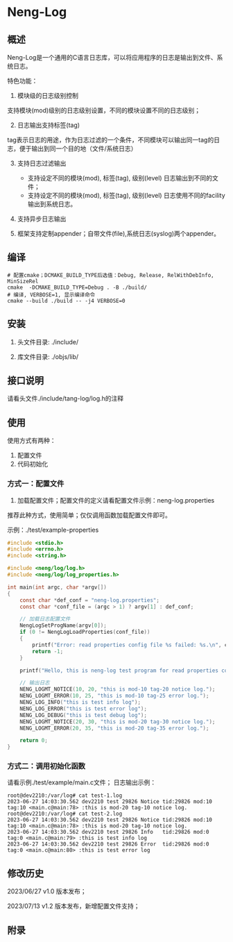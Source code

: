 # Neng-Log

## 概述

Neng-Log是一个通用的C语言日志库，可以将应用程序的日志是输出到文件、系统日志。

特色功能：

1. 模块级的日志级别控制

支持模块(mod)级别的日志级别设置，不同的模块设置不同的日志级别；

2. 日志输出支持标签(tag)

tag表示日志的用途，作为日志过滤的一个条件，不同模块可以输出同一tag的日志，便于输出到同一个目的地（文件/系统日志）

3. 支持日志过滤输出
    - 支持设定不同的模块(mod), 标签(tag), 级别(level) 日志输出到不同的文件；
    - 支持设定不同的模块(mod), 标签(tag), 级别(level) 日志使用不同的facility输出到系统日志。

5. 支持异步日志输出

6. 框架支持定制appender；自带文件(file),系统日志(syslog)两个appender。

## 编译

```
# 配置cmake；DCMAKE_BUILD_TYPE后选值：Debug, Release, RelWithDebInfo, MinSizeRel
cmake  -DCMAKE_BUILD_TYPE=Debug . -B ./build/
# 编译, VERBOSE=1, 显示编译命令
cmake --build ./build -- -j4 VERBOSE=0
```

## 安装

1. 头文件目录: ./include/

2. 库文件目录: ./objs/lib/

## 接口说明

请看头文件./include/tang-log/log.h的注释

## 使用

使用方式有两种：
1. 配置文件
2. 代码初始化

### 方式一：配置文件
1. 加载配置文件；配置文件的定义请看配置文件示例：neng-log.properties

推荐此种方式，使用简单；仅仅调用函数加载配置文件即可。

示例：./test/example-properties

```c
#include <stdio.h>
#include <errno.h>
#include <string.h>

#include <neng/log/log.h>
#include <neng/log/log_properties.h>

int main(int argc, char *argv[])
{
    const char *def_conf = "neng-log.properties";
    const char *conf_file = (argc > 1) ? argv[1] : def_conf;

    // 加载日志配置文件
    NengLogSetProgName(argv[0]);
    if (0 != NengLogLoadProperties(conf_file))
    {
        printf("Error: read properties config file %s failed: %s.\n", conf_file, strerror(errno));
        return -1;
    }

    printf("Hello, this is neng-log test program for read properties config file.\n");

    // 输出日志
    NENG_LOGMT_NOTICE(10, 20, "this is mod-10 tag-20 notice log.");
    NENG_LOGMT_ERROR(10, 25, "this is mod-10 tag-25 error log.");
    NENG_LOG_INFO("this is test info log");
    NENG_LOG_ERROR("this is test error log");
    NENG_LOG_DEBUG("this is test debug log");
    NENG_LOGMT_NOTICE(20, 30, "this is mod-20 tag-30 notice log.");
    NENG_LOGMT_ERROR(20, 35, "this is mod-20 tag-35 error log.");

    return 0;
}
```

### 方式二：调用初始化函数

请看示例./test/example/main.c文件；
日志输出示例：

```log
root@dev2210:/var/log# cat test-1.log
2023-06-27 14:03:30.562 dev2210 test 29826 Notice tid:29826 mod:10 tag:10 <main.c@main:78> :this is mod-20 tag-10 notice log.
root@dev2210:/var/log# cat test-2.log
2023-06-27 14:03:30.562 dev2210 test 29826 Notice tid:29826 mod:10 tag:10 <main.c@main:78> :this is mod-20 tag-10 notice log.
2023-06-27 14:03:30.562 dev2210 test 29826 Info   tid:29826 mod:0 tag:0 <main.c@main:79> :this is test info log
2023-06-27 14:03:30.562 dev2210 test 29826 Error  tid:29826 mod:0 tag:0 <main.c@main:80> :this is test error log
```

## 修改历史

2023/06/27 v1.0 版本发布；

2023/07/13 v1.2 版本发布，新增配置文件支持；

## 附录

